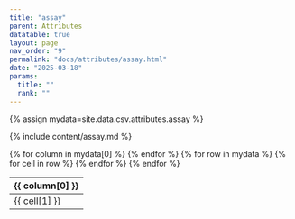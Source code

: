 ```yaml
---
title: "assay"
parent: Attributes
datatable: true
layout: page
nav_order: "9"
permalink: "docs/attributes/assay.html"
date: "2025-03-18"
params:
  title: ""
  rank: ""
---
```

{% assign mydata=site.data.csv.attributes.assay %} 

{% include content/assay.md %}

<table id="myTable" class="display" style="width:100%">
    <thead>
    {% for column in mydata[0] %}
        <th>{{ column[0] }}</th>
    {% endfor %}
    </thead>
    <tbody>
    {% for row in mydata %}
        <tr>
        {% for cell in row %}
            <td>{{ cell[1] }}</td>
        {% endfor %}
        </tr>
    {% endfor %}
    </tbody>
</table>
<script type="text/javascript">
  $(document).ready(function () {
    $('#myTable').DataTable({
      responsive: true,
      deferRender: false,
      paging: false,
      order: [],
    });
  });
</script>
